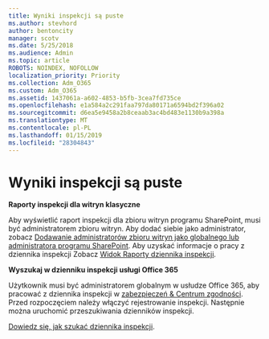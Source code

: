 ```yaml
---
title: Wyniki inspekcji są puste
ms.author: stevhord
author: bentoncity
manager: scotv
ms.date: 5/25/2018
ms.audience: Admin
ms.topic: article
ROBOTS: NOINDEX, NOFOLLOW
localization_priority: Priority
ms.collection: Adm_O365
ms.custom: Adm_O365
ms.assetid: 1437061a-a602-4853-b5fb-3cea7fd735ce
ms.openlocfilehash: e1a584a2c291faa797da80171a6594bd2f396a02
ms.sourcegitcommit: d6ea5e9458a2b8ceaab3ac4bd483e1130b9a398a
ms.translationtype: MT
ms.contentlocale: pl-PL
ms.lasthandoff: 01/15/2019
ms.locfileid: "28304843"
---
```

# <a name="auditing-results-are-blank"></a>Wyniki inspekcji są puste

 **Raporty inspekcji dla witryn klasyczne**
  
Aby wyświetlić raport inspekcji dla zbioru witryn programu SharePoint, musi być administratorem zbioru witryn. Aby dodać siebie jako administrator, zobacz [Dodawanie administratorów zbioru witryn jako globalnego lub administratora programu SharePoint](https://go.microsoft.com/fwlink/?linkid=869390). Aby uzyskać informacje o pracy z dziennika inspekcji Zobacz [Widok Raporty dziennika inspekcji](https://go.microsoft.com/fwlink/?linkid=395237). 
  
 **Wyszukaj w dzienniku inspekcji usługi Office 365**
  
Użytkownik musi być administratorem globalnym w usłudze Office 365, aby pracować z dziennika inspekcji w [zabezpieczeń &amp; Centrum zgodności](https://protection.office.com). Przed rozpoczęciem należy włączyć rejestrowanie inspekcji. Następnie można uruchomić przeszukiwania dzienników inspekcji. 
  
[Dowiedz się, jak szukać dziennika inspekcji](https://go.microsoft.com/fwlink/?linkid=708432).
  

